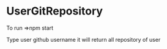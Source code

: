 # UserGitRepository

To run =>npm start

Type user github username it will return all repository of user

